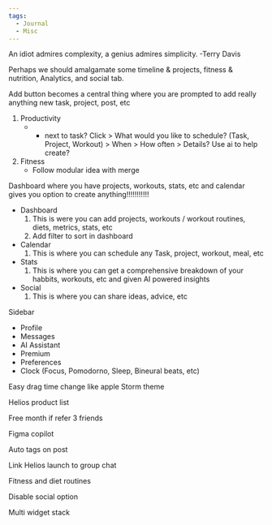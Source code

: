 ```yaml
---
tags:
  - Journal
  - Misc
---
```


An idiot admires complexity, a genius admires simplicity. -Terry Davis


Perhaps we should amalgamate some timeline & projects, fitness & nutrition, Analytics, and social tab.

Add button becomes a central thing where you are prompted to add really anything new task, project, post, etc


01. Productivity
    - + next to task? Click > What would you like to schedule? (Task, Project, Workout) > When > How often > Details? Use ai to help create?
02. Fitness
    - Follow modular idea with merge





Dashboard where you have projects, workouts, stats, etc and calendar gives you option to create anything!!!!!!!!!!!



- Dashboard
  01. This is were you can add projects, workouts / workout routines, diets, metrics, stats, etc
  2. Add filter to sort in dashboard
- Calendar
  01. This is where you can schedule any Task, project, workout, meal, etc
- Stats
  01. This is where you can get a comprehensive breakdown of your habbits, workouts, etc and given AI powered insights
- Social
  01. This is where you can share ideas, advice, etc


Sidebar
- Profile
- Messages
- AI Assistant
- Premium
- Preferences
- Clock (Focus, Pomodorno, Sleep, Bineural beats, etc)




Easy drag time change like apple
Storm theme




Helios product list


Free month if refer 3 friends 

Figma copilot 


Auto tags on post 


Link Helios launch to group chat


Fitness and diet routines


Disable social option





Multi widget stack 